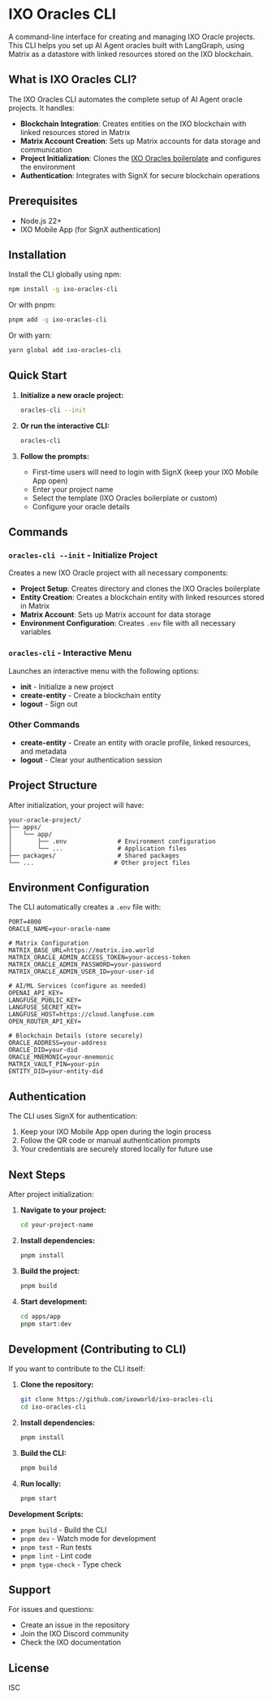 # IXO Oracles CLI

A command-line interface for creating and managing IXO Oracle projects. This CLI helps you set up AI Agent oracles built with LangGraph, using Matrix as a datastore with linked resources stored on the IXO blockchain.

## What is IXO Oracles CLI?

The IXO Oracles CLI automates the complete setup of AI Agent oracle projects. It handles:

- **Blockchain Integration**: Creates entities on the IXO blockchain with linked resources stored in Matrix
- **Matrix Account Creation**: Sets up Matrix accounts for data storage and communication
- **Project Initialization**: Clones the [IXO Oracles boilerplate](https://github.com/ixoworld/ixo-oracles-boilerplate) and configures the environment
- **Authentication**: Integrates with SignX for secure blockchain operations

## Prerequisites

- Node.js 22+
- IXO Mobile App (for SignX authentication)

## Installation

Install the CLI globally using npm:

```bash
npm install -g ixo-oracles-cli
```

Or with pnpm:

```bash
pnpm add -g ixo-oracles-cli
```

Or with yarn:

```bash
yarn global add ixo-oracles-cli
```

## Quick Start

1. **Initialize a new oracle project:**

   ```bash
   oracles-cli --init
   ```

2. **Or run the interactive CLI:**

   ```bash
   oracles-cli
   ```

3. **Follow the prompts:**
   - First-time users will need to login with SignX (keep your IXO Mobile App open)
   - Enter your project name
   - Select the template (IXO Oracles boilerplate or custom)
   - Configure your oracle details

## Commands

### `oracles-cli --init` - Initialize Project

Creates a new IXO Oracle project with all necessary components:

- **Project Setup**: Creates directory and clones the IXO Oracles boilerplate
- **Entity Creation**: Creates a blockchain entity with linked resources stored in Matrix
- **Matrix Account**: Sets up Matrix account for data storage
- **Environment Configuration**: Creates `.env` file with all necessary variables

### `oracles-cli` - Interactive Menu

Launches an interactive menu with the following options:

- **init** - Initialize a new project
- **create-entity** - Create a blockchain entity
- **logout** - Sign out

### Other Commands

- **create-entity** - Create an entity with oracle profile, linked resources, and metadata
- **logout** - Clear your authentication session

## Project Structure

After initialization, your project will have:

```
your-oracle-project/
├── apps/
│   └── app/
│       ├── .env              # Environment configuration
│       └── ...               # Application files
├── packages/                 # Shared packages
└── ...                      # Other project files
```

## Environment Configuration

The CLI automatically creates a `.env` file with:

```env
PORT=4000
ORACLE_NAME=your-oracle-name

# Matrix Configuration
MATRIX_BASE_URL=https://matrix.ixo.world
MATRIX_ORACLE_ADMIN_ACCESS_TOKEN=your-access-token
MATRIX_ORACLE_ADMIN_PASSWORD=your-password
MATRIX_ORACLE_ADMIN_USER_ID=your-user-id

# AI/ML Services (configure as needed)
OPENAI_API_KEY=
LANGFUSE_PUBLIC_KEY=
LANGFUSE_SECRET_KEY=
LANGFUSE_HOST=https://cloud.langfuse.com
OPEN_ROUTER_API_KEY=

# Blockchain Details (store securely)
ORACLE_ADDRESS=your-address
ORACLE_DID=your-did
ORACLE_MNEMONIC=your-mnemonic
MATRIX_VAULT_PIN=your-pin
ENTITY_DID=your-entity-did
```

## Authentication

The CLI uses SignX for authentication:

1. Keep your IXO Mobile App open during the login process
2. Follow the QR code or manual authentication prompts
3. Your credentials are securely stored locally for future use

## Next Steps

After project initialization:

1. **Navigate to your project:**

   ```bash
   cd your-project-name
   ```

2. **Install dependencies:**

   ```bash
   pnpm install
   ```

3. **Build the project:**

   ```bash
   pnpm build
   ```

4. **Start development:**
   ```bash
   cd apps/app
   pnpm start:dev
   ```

## Development (Contributing to CLI)

If you want to contribute to the CLI itself:

1. **Clone the repository:**

   ```bash
   git clone https://github.com/ixoworld/ixo-oracles-cli
   cd ixo-oracles-cli
   ```

2. **Install dependencies:**

   ```bash
   pnpm install
   ```

3. **Build the CLI:**

   ```bash
   pnpm build
   ```

4. **Run locally:**
   ```bash
   pnpm start
   ```

**Development Scripts:**

- `pnpm build` - Build the CLI
- `pnpm dev` - Watch mode for development
- `pnpm test` - Run tests
- `pnpm lint` - Lint code
- `pnpm type-check` - Type check

## Support

For issues and questions:

- Create an issue in the repository
- Join the IXO Discord community
- Check the IXO documentation

## License

ISC
